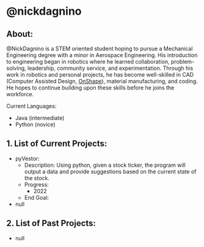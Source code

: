# @nickdagnino

## About:

@NickDagnino is a STEM oriented student hoping to pursue a Mechanical Engineering degree with a minor in Aerospace Engineering.  His introduction to engineering began in robotics where he learned collaboration, problem-solving, leadership, community service, and experimentation. Through his work in robotics and personal projects, he has become well-skilled in CAD (Computer Assisted Design, [OnShape](https://www.onshape.com/en/)), material manufacturing, and coding.  He hopes to continue building upon these skills before he joins the workforce.

Current Languages:

- Java (intermediate)
- Python (novice)


## 1. List of Current Projects:
- pyVestor:
  - Description:
Using python, given a stock ticker, the program will output a data and provide suggestions based on the current state of the stock.
  - Progress: 
    - 2022 
  - End Goal:
- null  
## 2. List of Past Projects:
- null
